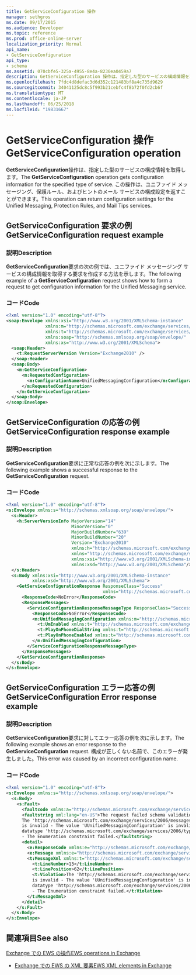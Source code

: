 ```yaml
---
title: GetServiceConfiguration 操作
manager: sethgros
ms.date: 09/17/2015
ms.audience: Developer
ms.topic: reference
ms.prod: office-online-server
localization_priority: Normal
api_name:
- GetServiceConfiguration
api_type:
- schema
ms.assetid: 070cbfe5-325a-4955-8e4a-8230ea0459a7
description: GetServiceConfiguration 操作は、指定した型のサービスの構成情報を取得します。 この操作は、ユニファイド メッセージング、保護ルール、およびヒントのメール サービスの構成設定を返すことができます。
ms.openlocfilehash: 7fdc4d8defac3d6d352c121483bf8a4c735d9629
ms.sourcegitcommit: 34041125dc8c5f993b21cebfc4f8b72f0fd2cb6f
ms.translationtype: MT
ms.contentlocale: ja-JP
ms.lasthandoff: 06/25/2018
ms.locfileid: "19831667"
---
```

# <a name="getserviceconfiguration-operation"></a><span data-ttu-id="9c977-104">GetServiceConfiguration 操作</span><span class="sxs-lookup"><span data-stu-id="9c977-104">GetServiceConfiguration operation</span></span>

<span data-ttu-id="9c977-105">**GetServiceConfiguration**操作は、指定した型のサービスの構成情報を取得します。</span><span class="sxs-lookup"><span data-stu-id="9c977-105">The **GetServiceConfiguration** operation gets configuration information for the specified type of service.</span></span> <span data-ttu-id="9c977-106">この操作は、ユニファイド メッセージング、保護ルール、およびヒントのメール サービスの構成設定を返すことができます。</span><span class="sxs-lookup"><span data-stu-id="9c977-106">This operation can return configuration settings for the Unified Messaging, Protection Rules, and Mail Tips services.</span></span> 
  
## <a name="getserviceconfiguration-request-example"></a><span data-ttu-id="9c977-107">GetServiceConfiguration 要求の例</span><span class="sxs-lookup"><span data-stu-id="9c977-107">GetServiceConfiguration request example</span></span>

### <a name="description"></a><span data-ttu-id="9c977-108">説明</span><span class="sxs-lookup"><span data-stu-id="9c977-108">Description</span></span>

<span data-ttu-id="9c977-109">**GetServiceConfiguration**要求の次の例では、ユニファイド メッセージング サービスの構成情報を取得する要求を作成する方法を示します。</span><span class="sxs-lookup"><span data-stu-id="9c977-109">The following example of a **GetServiceConfiguration** request shows how to form a request to get configuration information for the Unified Messaging service.</span></span> 
  
### <a name="code"></a><span data-ttu-id="9c977-110">コード</span><span class="sxs-lookup"><span data-stu-id="9c977-110">Code</span></span>

```XML
<?xml version="1.0" encoding="utf-8"?>
<soap:Envelope xmlns:xsi="http://www.w3.org/2001/XMLSchema-instance"
               xmlns:m="http://schemas.microsoft.com/exchange/services/2006/messages"
               xmlns:t="http://schemas.microsoft.com/exchange/services/2006/types"
               xmlns:soap="http://schemas.xmlsoap.org/soap/envelope/"
               xmlns:xs="http://www.w3.org/2001/XMLSchema">
  <soap:Header>
    <t:RequestServerVersion Version="Exchange2010" />
  </soap:Header>
  <soap:Body>
    <m:GetServiceConfiguration>
      <m:RequestedConfiguration>
        <m:ConfigurationName>UnifiedMessagingConfiguration</m:ConfigurationName>
      </m:RequestedConfiguration>
    </m:GetServiceConfiguration>
  </soap:Body>
</soap:Envelope>
```

## <a name="getserviceconfiguration-response-example"></a><span data-ttu-id="9c977-111">GetServiceConfiguration の応答の例</span><span class="sxs-lookup"><span data-stu-id="9c977-111">GetServiceConfiguration response example</span></span>

### <a name="description"></a><span data-ttu-id="9c977-112">説明</span><span class="sxs-lookup"><span data-stu-id="9c977-112">Description</span></span>

<span data-ttu-id="9c977-113">**GetServiceConfiguration**要求に正常な応答の例を次に示します。</span><span class="sxs-lookup"><span data-stu-id="9c977-113">The following example shows a successful response to the **GetServiceConfiguration** request.</span></span> 
  
### <a name="code"></a><span data-ttu-id="9c977-114">コード</span><span class="sxs-lookup"><span data-stu-id="9c977-114">Code</span></span>

```XML
<?xml version="1.0" encoding="utf-8"?>
<s:Envelope xmlns:s="http://schemas.xmlsoap.org/soap/envelope/">
  <s:Header>
    <h:ServerVersionInfo MajorVersion="14" 
                         MinorVersion="0" 
                         MajorBuildNumber="639" 
                         MinorBuildNumber="20" 
                         Version="Exchange2010" 
                         xmlns:h="http://schemas.microsoft.com/exchange/services/2006/types" 
                         xmlns="http://schemas.microsoft.com/exchange/services/2006/types" 
                         xmlns:xsi="http://www.w3.org/2001/XMLSchema-instance" 
                         xmlns:xsd="http://www.w3.org/2001/XMLSchema"/>
  </s:Header>
  <s:Body xmlns:xsi="http://www.w3.org/2001/XMLSchema-instance" 
          xmlns:xsd="http://www.w3.org/2001/XMLSchema">
    <GetServiceConfigurationResponse ResponseClass="Success" 
                                     xmlns="http://schemas.microsoft.com/exchange/services/2006/messages">
      <ResponseCode>NoError</ResponseCode>
      <ResponseMessages>
        <ServiceConfigurationResponseMessageType ResponseClass="Success">
          <ResponseCode>NoError</ResponseCode>
          <m:UnifiedMessagingConfiguration xmlns:m="http://schemas.microsoft.com/exchange/services/2006/messages">
            <t:UmEnabled xmlns:t="http://schemas.microsoft.com/exchange/services/2006/types">true</t:UmEnabled>
            <t:PlayOnPhoneDialString xmlns:t="http://schemas.microsoft.com/exchange/services/2006/types">user@contoso.com</t:PlayOnPhoneDialString>
            <t:PlayOnPhoneEnabled xmlns:t="http://schemas.microsoft.com/exchange/services/2006/types">true</t:PlayOnPhoneEnabled>
          </m:UnifiedMessagingConfiguration>
        </ServiceConfigurationResponseMessageType>
      </ResponseMessages>
    </GetServiceConfigurationResponse>
  </s:Body>
</s:Envelope>
```

## <a name="getserviceconfiguration-error-response-example"></a><span data-ttu-id="9c977-115">GetServiceConfiguration エラー応答の例</span><span class="sxs-lookup"><span data-stu-id="9c977-115">GetServiceConfiguration Error response example</span></span>

### <a name="description"></a><span data-ttu-id="9c977-116">説明</span><span class="sxs-lookup"><span data-stu-id="9c977-116">Description</span></span>

<span data-ttu-id="9c977-117">**GetServiceConfiguration**要求に対してエラー応答の例を次に示します。</span><span class="sxs-lookup"><span data-stu-id="9c977-117">The following example shows an error response to the **GetServiceConfiguration** request.</span></span> <span data-ttu-id="9c977-118">構成が正しくない名前で、このエラーが発生しました。</span><span class="sxs-lookup"><span data-stu-id="9c977-118">This error was caused by an incorrect configuration name.</span></span> 
  
### <a name="code"></a><span data-ttu-id="9c977-119">コード</span><span class="sxs-lookup"><span data-stu-id="9c977-119">Code</span></span>

```XML
<?xml version="1.0" encoding="utf-8"?>
<s:Envelope xmlns:s="http://schemas.xmlsoap.org/soap/envelope/">
  <s:Body>
    <s:Fault>
      <faultcode xmlns:a="http://schemas.microsoft.com/exchange/services/2006/types">a:ErrorSchemaValidation</faultcode>
      <faultstring xml:lang="en-US">The request failed schema validation: 
      The 'http://schemas.microsoft.com/exchange/services/2006/messages:ConfigurationName' element 
      is invalid - The value 'UUnifiedMessagingConfiguration' is invalid according to its 
      datatype 'http://schemas.microsoft.com/exchange/services/2006/types:ServiceConfigurationType' 
      - The Enumeration constraint failed.</faultstring>
      <detail>
        <e:ResponseCode xmlns:e="http://schemas.microsoft.com/exchange/services/2006/errors">ErrorSchemaValidation</e:ResponseCode>
        <e:Message xmlns:e="http://schemas.microsoft.com/exchange/services/2006/errors">The request failed schema validation.</e:Message>
        <t:MessageXml xmlns:t="http://schemas.microsoft.com/exchange/services/2006/types">
          <t:LineNumber>13</t:LineNumber>
          <t:LinePosition>62</t:LinePosition>
          <t:Violation>The 'http://schemas.microsoft.com/exchange/services/2006/messages:ConfigurationName' element 
          is invalid - The value 'UUnifiedMessagingConfiguration' is invalid according to its 
          datatype 'http://schemas.microsoft.com/exchange/services/2006/types:ServiceConfigurationType'
          - The Enumeration constraint failed.</t:Violation>
        </t:MessageXml>
      </detail>
    </s:Fault>
  </s:Body>
</s:Envelope>
```

## <a name="see-also"></a><span data-ttu-id="9c977-120">関連項目</span><span class="sxs-lookup"><span data-stu-id="9c977-120">See also</span></span>



[<span data-ttu-id="9c977-121">Exchange での EWS の操作</span><span class="sxs-lookup"><span data-stu-id="9c977-121">EWS operations in Exchange</span></span>](ews-operations-in-exchange.md)
  
- [<span data-ttu-id="9c977-122">Exchange での EWS の XML 要素</span><span class="sxs-lookup"><span data-stu-id="9c977-122">EWS XML elements in Exchange</span></span>](ews-xml-elements-in-exchange.md)

